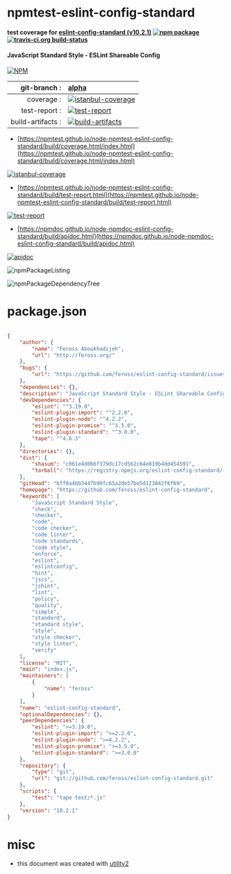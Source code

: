# npmtest-eslint-config-standard

#### test coverage for  [eslint-config-standard (v10.2.1)](https://github.com/feross/eslint-config-standard)  [![npm package](https://img.shields.io/npm/v/npmtest-eslint-config-standard.svg?style=flat-square)](https://www.npmjs.org/package/npmtest-eslint-config-standard) [![travis-ci.org build-status](https://api.travis-ci.org/npmtest/node-npmtest-eslint-config-standard.svg)](https://travis-ci.org/npmtest/node-npmtest-eslint-config-standard)

#### JavaScript Standard Style - ESLint Shareable Config

[![NPM](https://nodei.co/npm/eslint-config-standard.png?downloads=true&downloadRank=true&stars=true)](https://www.npmjs.com/package/eslint-config-standard)

| git-branch : | [alpha](https://github.com/npmtest/node-npmtest-eslint-config-standard/tree/alpha)|
|--:|:--|
| coverage : | [![istanbul-coverage](https://npmtest.github.io/node-npmtest-eslint-config-standard/build/coverage.badge.svg)](https://npmtest.github.io/node-npmtest-eslint-config-standard/build/coverage.html/index.html)|
| test-report : | [![test-report](https://npmtest.github.io/node-npmtest-eslint-config-standard/build/test-report.badge.svg)](https://npmtest.github.io/node-npmtest-eslint-config-standard/build/test-report.html)|
| build-artifacts : | [![build-artifacts](https://npmtest.github.io/node-npmtest-eslint-config-standard/glyphicons_144_folder_open.png)](https://github.com/npmtest/node-npmtest-eslint-config-standard/tree/gh-pages/build)|

- [https://npmtest.github.io/node-npmtest-eslint-config-standard/build/coverage.html/index.html](https://npmtest.github.io/node-npmtest-eslint-config-standard/build/coverage.html/index.html)

[![istanbul-coverage](https://npmtest.github.io/node-npmtest-eslint-config-standard/build/screenCapture.buildCi.browser.%252Ftmp%252Fbuild%252Fcoverage.lib.html.png)](https://npmtest.github.io/node-npmtest-eslint-config-standard/build/coverage.html/index.html)

- [https://npmtest.github.io/node-npmtest-eslint-config-standard/build/test-report.html](https://npmtest.github.io/node-npmtest-eslint-config-standard/build/test-report.html)

[![test-report](https://npmtest.github.io/node-npmtest-eslint-config-standard/build/screenCapture.buildCi.browser.%252Ftmp%252Fbuild%252Ftest-report.html.png)](https://npmtest.github.io/node-npmtest-eslint-config-standard/build/test-report.html)

- [https://npmdoc.github.io/node-npmdoc-eslint-config-standard/build/apidoc.html](https://npmdoc.github.io/node-npmdoc-eslint-config-standard/build/apidoc.html)

[![apidoc](https://npmdoc.github.io/node-npmdoc-eslint-config-standard/build/screenCapture.buildCi.browser.%252Ftmp%252Fbuild%252Fapidoc.html.png)](https://npmdoc.github.io/node-npmdoc-eslint-config-standard/build/apidoc.html)

![npmPackageListing](https://npmtest.github.io/node-npmtest-eslint-config-standard/build/screenCapture.npmPackageListing.svg)

![npmPackageDependencyTree](https://npmtest.github.io/node-npmtest-eslint-config-standard/build/screenCapture.npmPackageDependencyTree.svg)



# package.json

```json

{
    "author": {
        "name": "Feross Aboukhadijeh",
        "url": "http://feross.org/"
    },
    "bugs": {
        "url": "https://github.com/feross/eslint-config-standard/issues"
    },
    "dependencies": {},
    "description": "JavaScript Standard Style - ESLint Shareable Config",
    "devDependencies": {
        "eslint": "^3.19.0",
        "eslint-plugin-import": "^2.2.0",
        "eslint-plugin-node": "^4.2.2",
        "eslint-plugin-promise": "^3.5.0",
        "eslint-plugin-standard": "^3.0.0",
        "tape": "^4.6.3"
    },
    "directories": {},
    "dist": {
        "shasum": "c061e4d066f379dc17cd562c64e819b4dd454591",
        "tarball": "https://registry.npmjs.org/eslint-config-standard/-/eslint-config-standard-10.2.1.tgz"
    },
    "gitHead": "bff0a4bb3447b90fc65a2de57be5d123842f6f69",
    "homepage": "https://github.com/feross/eslint-config-standard",
    "keywords": [
        "JavaScript Standard Style",
        "check",
        "checker",
        "code",
        "code checker",
        "code linter",
        "code standards",
        "code style",
        "enforce",
        "eslint",
        "eslintconfig",
        "hint",
        "jscs",
        "jshint",
        "lint",
        "policy",
        "quality",
        "simple",
        "standard",
        "standard style",
        "style",
        "style checker",
        "style linter",
        "verify"
    ],
    "license": "MIT",
    "main": "index.js",
    "maintainers": [
        {
            "name": "feross"
        }
    ],
    "name": "eslint-config-standard",
    "optionalDependencies": {},
    "peerDependencies": {
        "eslint": ">=3.19.0",
        "eslint-plugin-import": ">=2.2.0",
        "eslint-plugin-node": ">=4.2.2",
        "eslint-plugin-promise": ">=3.5.0",
        "eslint-plugin-standard": ">=3.0.0"
    },
    "repository": {
        "type": "git",
        "url": "git://github.com/feross/eslint-config-standard.git"
    },
    "scripts": {
        "test": "tape test/*.js"
    },
    "version": "10.2.1"
}
```



# misc
- this document was created with [utility2](https://github.com/kaizhu256/node-utility2)
